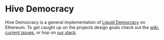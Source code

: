 # Hive Democracy

Hive Democracy is a general implementation of [Liquid Democracy](https://medium.com/hive-commons/liquid-democracy-ethereum-and-the-slow-path-to-revolution-9c1d5916e706) on Ethereum. To get caught up on the projects design goals check out the [wiki](https://github.com/HiveCommons/Hive-Democracy/wiki), [current issues](https://github.com/HiveCommons/Hive-Democracy/issues), or hop on [our slack](https://hivecommons.herokuapp.com/). 
